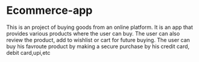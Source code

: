 # Ecommerce-app

This is an project of buying goods from an online platform.
It is an app that provides various products where the user can buy.
The user can also review the product, add to wishlist or cart for future buying.
The user can buy his favroute product by making a secure purchase by his credit card,
  debit card,upi,etc
